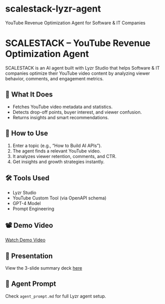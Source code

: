 # scalestack-lyzr-agent
YouTube Revenue Optimization Agent for Software &amp; IT Companies
# SCALESTACK – YouTube Revenue Optimization Agent

SCALESTACK is an AI agent built with Lyzr Studio that helps Software & IT companies optimize their YouTube video content by analyzing viewer behavior, comments, and engagement metrics.

## 🧠 What It Does
- Fetches YouTube video metadata and statistics.
- Detects drop-off points, buyer interest, and viewer confusion.
- Returns insights and smart recommendations.

## 🚀 How to Use
1. Enter a topic (e.g., “How to Build AI APIs”).
2. The agent finds a relevant YouTube video.
3. It analyzes viewer retention, comments, and CTR.
4. Get insights and growth strategies instantly.

## 🛠️ Tools Used
- Lyzr Studio
- YouTube Custom Tool (via OpenAPI schema)
- GPT-4 Model
- Prompt Engineering

## 📽️ Demo Video
[Watch Demo Video](./demo/scalestack_demo_video.mp4)

## 📄 Presentation
View the 3-slide summary deck [here](./docs/presentation.pdf)

## 🧰 Agent Prompt
Check `agent_prompt.md` for full Lyzr agent setup.
